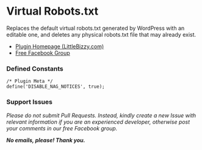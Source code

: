 # Virtual Robots.txt

Replaces the default virtual robots.txt generated by WordPress with an editable one, and deletes any physical robots.txt file that may already exist.

* [Plugin Homepage (LittleBizzy.com)](https://www.littlebizzy.com/plugins/virtual-robotstxt)
* [Free Facebook Group](https://www.facebook.com/groups/littlebizzy/)

### Defined Constants

    /* Plugin Meta */
    define('DISABLE_NAG_NOTICES', true);

### Support Issues

*Please do not submit Pull Requests. Instead, kindly create a new Issue with relevant information if you are an experienced developer, otherwise post your comments in our free Facebook group.*

***No emails, please! Thank you.***
